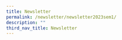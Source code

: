 ```yaml
---
title: Newsletter
permalink: /newsletter/newsletter2023sem1/
description: ""
third_nav_title: Newsletter
---
```

